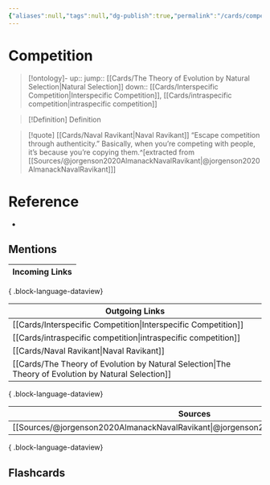 ```yaml
---
{"aliases":null,"tags":null,"dg-publish":true,"permalink":"/cards/competition/","dgPassFrontmatter":true}
---
```


# Competition

> [!ontology]-
> up:: 
> jump:: [[Cards/The Theory of Evolution by Natural Selection\|Natural Selection]]
> down:: [[Cards/Interspecific Competition\|Interspecific Competition]], [[Cards/intraspecific competition\|intraspecific competition]]

> [!Definition] Definition

> [!quote] [[Cards/Naval Ravikant\|Naval Ravikant]]
> “Escape competition through authenticity.” Basically, when you’re competing with people, it’s because you’re copying them.^[extracted from [[Sources/@jorgenson2020AlmanackNavalRavikant\|@jorgenson2020AlmanackNavalRavikant]]]

# Reference

- 

## Mentions

| Incoming Links |
| -------------- |

{ .block-language-dataview}

| Outgoing Links                                                                                          |
| ------------------------------------------------------------------------------------------------------- |
| [[Cards/Interspecific Competition\|Interspecific Competition]]                                       |
| [[Cards/intraspecific competition\|intraspecific competition]]                                       |
| [[Cards/Naval Ravikant\|Naval Ravikant]]                                                             |
| [[Cards/The Theory of Evolution by Natural Selection\|The Theory of Evolution by Natural Selection]] |

{ .block-language-dataview}

| Sources                                                                                 |
| --------------------------------------------------------------------------------------- |
| [[Sources/@jorgenson2020AlmanackNavalRavikant\|@jorgenson2020AlmanackNavalRavikant]] |

{ .block-language-dataview}

## Flashcards